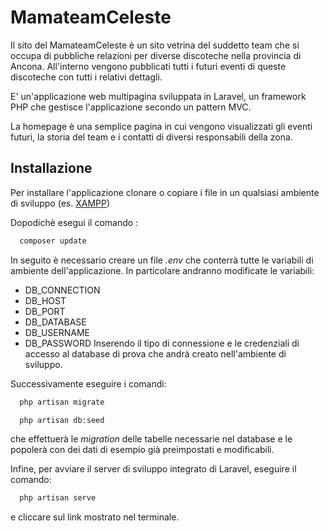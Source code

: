 
# MamateamCeleste

Il sito del MamateamCeleste è un sito vetrina del suddetto team che si occupa di pubbliche relazioni per diverse discoteche nella provincia di Ancona.
All'interno vengono pubblicati tutti i futuri eventi di queste discoteche con tutti i relativi dettagli.

E' un'applicazione web multipagina sviluppata in Laravel, un framework PHP che gestisce l'applicazione secondo un pattern MVC.



La homepage è una semplice pagina in cui vengono visualizzati gli eventi futuri, la storia del team e i contatti di diversi responsabili della zona.


## Installazione

Per installare l'applicazione clonare o copiare i file in un qualsiasi ambiente di sviluppo (es. [XAMPP](https://www.apachefriends.org/it/index.html))

Dopodichè esegui il comando :

```bash
  composer update
```

In seguito è necessario creare un file _.env_ che conterrà tutte le variabili di ambiente dell'applicazione.
In particolare andranno modificate le variabili:
* DB_CONNECTION
* DB_HOST
* DB_PORT
* DB_DATABASE
* DB_USERNAME
* DB_PASSWORD
Inserendo il tipo di connessione e le credenziali di accesso al database di prova che andrà creato nell'ambiente di sviluppo.

Successivamente eseguire i comandi:
```bash
  php artisan migrate

  php artisan db:seed
```
che effettuerà le _migration_ delle tabelle necessarie nel database e le popolerà con dei dati di esempio già preimpostati e modificabili.

Infine, per avviare il server di sviluppo integrato di Laravel, eseguire il comando:
```bash
  php artisan serve
```
e cliccare sul link mostrato nel terminale.